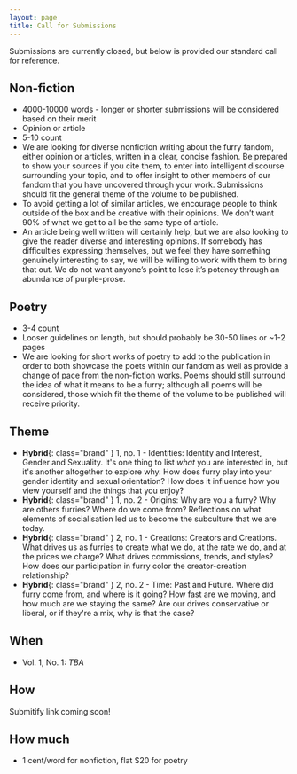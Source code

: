 ```yaml
---
layout: page
title: Call for Submissions
---
```


Submissions are currently closed, but below is provided our standard call for reference.

## Non-fiction

* 4000-10000 words - longer or shorter submissions will be considered based on their merit
* Opinion or article
* 5-10 count
* We are looking for diverse nonfiction writing about the furry fandom, either opinion or articles, written in a clear, concise fashion.  Be prepared to show your sources if you cite them, to enter into intelligent discourse surrounding your topic, and to offer insight to other members of our fandom that you have uncovered through your work.  Submissions should fit the general theme of the volume to be published.
* To avoid getting a lot of similar articles, we encourage people to think outside of the box and be creative with their opinions. We don’t want 90% of what we get to all be the same type of article.
* An article being well written will certainly help, but we are also looking to give the reader diverse and interesting opinions. If somebody has difficulties expressing themselves, but we feel they have something genuinely interesting to say, we will be willing to work with them to bring that out. We do not want anyone’s point to lose it’s potency through an abundance of purple-prose.

## Poetry

* 3-4 count
* Looser guidelines on length, but should probably be 30-50 lines or ~1-2 pages
* We are looking for short works of poetry to add to the publication in order to both showcase the poets within our fandom as well as provide a change of pace from the non-fiction works.  Poems should still surround the idea of what it means to be a furry; although all poems will be considered, those which fit the theme of the volume to be published will receive priority.

## Theme

* **Hybrid**{: class="brand" } 1, no. 1 - Identities: Identity and Interest, Gender and Sexuality.  It's one thing to list *what* you are interested in, but it's another altogether to explore why.  How does furry play into your gender identity and sexual orientation?  How does it influence how you view yourself and the things that you enjoy?
* <span class="next-opening">**Hybrid**{: class="brand" } 1, no. 2 - Origins: Why are you a furry?  Why are others furries?  Where do we come from?  Reflections on what elements of socialisation led us to become the subculture that we are today.</span>
* <span class="not-yet-applicable">**Hybrid**{: class="brand" } 2, no. 1 - Creations: Creators and Creations.  What drives us as furries to create what we do, at the rate we do, and at the prices we charge?  What drives commissions, trends, and styles?  How does our participation in furry color the creator-creation relationship?</span>
* <span class="not-yet-applicable">**Hybrid**{: class="brand" } 2, no. 2 - Time: Past and Future.  Where did furry come from, and where is it going?  How fast are we moving, and how much are we staying the same?  Are our drives conservative or liberal, or if they're a mix, why is that the case?</span>

## When

* Vol. 1, No. 1: *TBA*

## How

Submitify link coming soon!

## How much

* 1 cent/word for nonfiction, flat $20 for poetry
